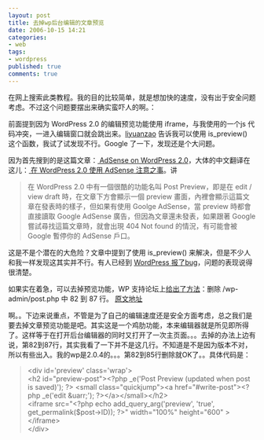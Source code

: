 ```yaml
---
layout: post
title: 去掉wp后台编辑的文章预览
date: 2006-10-15 14:21
categories: 
- web
tags:
- wordpress
published: true
comments: true
---
```

<p><p>在网上搜索此类教程。我的目的比较简单，就是想加快的速度，没有出于安全问题考虑。不过这个问题要摆出来确实蛮吓人的啊。：</p> <!--more-->  <p>前面提到因为 WordPress 2.0 的编辑预览功能使用 iframe，与我使用的一个js 代码冲突，一进入编辑窗口就会跳出来。<a href="http://readnews.info/">liyuanzao</a> 告诉我可以使用 is_preview() 这个函数，我试了试发现不行。Google 了一下，发现还是个大问题。</p>  <p>因为首先搜到的是这篇文章：<a href="http://error.wordpress.com/2005/12/27/adsense-on-wordpress-20/"> AdSense on WordPress 2.0</a>，大体的中文翻译在这儿：<a href="http://blog.tinyau.net/archives/2005/12/28/adsense-on-wordpress-20/"> 在 WordPress 2.0 使用 AdSense 注意之事</a>。讲</p>  <blockquote>   <p>在 WordPress 2.0 中有一個很酷的功能名叫 Post Preview，即是在 edit / view draft 時，在文章下方會顯示一個 preview 畫面，內裡會顯示這篇文章在發表時的樣子，但如果有使用 Goolge AdSense，當 preview 時都會直接讀取 Google AdSense 廣告，但因為文章還未發表，如果跟著 Google 嘗試尋找這篇文章時，就會出現 404 Not found 的情況，有可能會被 Google 暫停你的 AdSense 戶口。</p> </blockquote>  <p>这是不是个潜在的大危险？文章中提到了使用 is_preview() 来解决，但是不少人和我一样发现这其实并不行。有人已经到 <a href="http://trac.wordpress.org/ticket/2188">WordPress 报了bug</a>，问题的表现说得很清楚。</p>  <p>如果实在着急，可以去掉预览功能，WP 支持论坛上<a href="http://wordpress.org/support/topic/53685#post-294203">给出了方法</a>：删除 /wp-admin/post.php 中 82 到 87 行。 <a href="http://yanfeng.org/blog/703/">原文地址</a></p>  <p>啊。。下边来说重点，不管是为了自己的编辑速度还是安全方面考虑，总之我们是要去掉文章预览功能是吧。其实这是一个鸡肋功能，本来编辑器就是所见即所得了。这样等于在打开后台编辑器的同时又打开了一次主页面。。。去掉的办法上边有说，第82到87行，其实我看了一下并不是这几行。不知道是不是因为版本不对，所以有些出入。我的wp是2.0.4的。。。第82到85行删除就OK了。。具体代码是：</p>  <blockquote>   <p>&lt;div id='preview' class='wrap'&gt;     <br />&lt;h2 id=&quot;preview-post&quot;&gt;&lt;?php _e('Post Preview (updated when post is saved)'); ?&gt; &lt;small class=&quot;quickjump&quot;&gt;&lt;a href=&quot;#write-post&quot;&gt;&lt;?php _e('edit &amp;uarr;'); ?&gt;&lt;/a&gt;&lt;/small&gt;&lt;/h2&gt;      <br />&lt;iframe src=&quot;&lt;?php echo add_query_arg('preview', 'true', get_permalink($post-&gt;ID)); ?&gt;&quot; width=&quot;100%&quot; height=&quot;600&quot; &gt;&lt;/iframe&gt;      <br />&lt;/div&gt;</p></blockquote></p>
